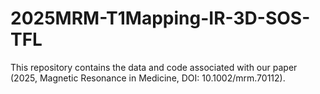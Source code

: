 # 2025MRM-T1Mapping-IR-3D-SOS-TFL
This repository contains the data and code associated with our paper (2025, Magnetic Resonance in Medicine, DOI: 10.1002/mrm.70112).
